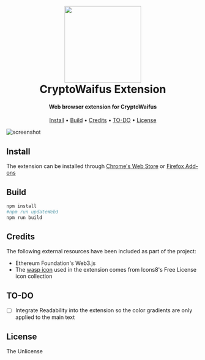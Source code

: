 
<h1 align="center">
  <br>
  <img src="https://raw.githubusercontent.com/corollari/waspline-reader/master/promo/wasp.png" width="200"></a>
  <br>
  CryptoWaifus Extension
  <br>
</h1>

<h4 align="center">Web browser extension for CryptoWaifus</h4>

<p align="center">
  <a href="#install">Install</a> •
  <a href="#build">Build</a> •
  <a href="#credits">Credits</a> •
  <a href="#to-do">TO-DO</a> •
  <a href="#license">License</a>
</p>

![screenshot](https://raw.githubusercontent.com/corollari/waspline-reader/master/promo/screenshot.png)

## Install
The extension can be installed through [Chrome's Web Store](https://chrome.google.com/webstore/detail/waspline-reader/ndlnnojbbcbdpkccfmcgbopalpbmhbhm) or [Firefox Add-ons](https://addons.mozilla.org/en-US/firefox/addon/waspline-reader/)

## Build
```bash
npm install
#npm run updateWeb3
npm run build
```

## Credits
The following external resources have been included as part of the project:
- Ethereum Foundation's Web3.js 
- The [wasp icon](https://icons8.com/icon/6558/wasp) used in the extension comes from Icons8's Free License icon collection

## TO-DO
- [ ] Integrate Readability into the extension so the color gradients are only applied to the main text

## License
The Unlicense
